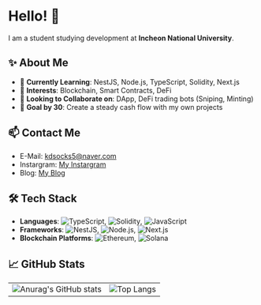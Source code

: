 # Hello! 👋

I am a student studying development at **Incheon National University**. 

## ✨ About Me

- 🌱 **Currently Learning**: NestJS, Node.js, TypeScript, Solidity, Next.js
- 💼 **Interests**: Blockchain, Smart Contracts, DeFi
- 👯 **Looking to Collaborate on**: DApp, DeFi trading bots (Sniping, Minting)
- 🥅 **Goal by 30**: Create a steady cash flow with my own projects

## 📫 Contact Me

- E-Mail: kdsocks5@naver.com
- Instargram: [My Instargram](https://www.instagram.com/jghyunk04/)
- Blog: [My Blog](https://blog.naver.com/kdsocks5)

## 🛠️ Tech Stack

- **Languages**: ![TypeScript](https://img.shields.io/badge/-TypeScript-3178C6?logo=typescript&logoColor=white), ![Solidity](https://img.shields.io/badge/-Solidity-363636?logo=solidity&logoColor=white), ![JavaScript](https://img.shields.io/badge/-JavaScript-EDD222?logo=javascript&logoColor=white)
- **Frameworks**: ![NestJS](https://img.shields.io/badge/-NestJS-E0234E?logo=nestjs&logoColor=white), ![Node.js](https://img.shields.io/badge/-Node.js-339933?logo=node.js&logoColor=white), ![Next.js](https://img.shields.io/badge/-Next.js-000000?logo=next.js&logoColor=white)
- **Blockchain Platforms**: ![Ethereum](https://img.shields.io/badge/-Ethereum-3C3C3D?logo=ethereum&logoColor=white), ![Solana](https://img.shields.io/badge/-Solana-9933CC?logo=solana&logoColor=white)

## 📈 GitHub Stats

<table>
  <tr>
    <td>
      <img src="https://github-readme-stats.vercel.app/api?username=kimjeonghyun165&show_icons=true&theme=radical" alt="Anurag's GitHub stats" />
    </td>
    <td>
      <img src="https://github-readme-stats.vercel.app/api/top-langs/?username=kimjeonghyun165&layout=compact&theme=radical" alt="Top Langs" />
    </td>
  </tr>
</table>
